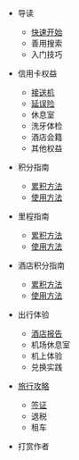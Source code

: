 * 导读
  * [快速开始](readme.md)
  * 善用搜索
  * 入门技巧
* 信用卡权益
  * [接送机](zh-cn/quickstart.md)
  * [延误险](zh-cn/more-pages.md)
  * 休息室
  * 洗牙体检
  * 酒店会籍
  * 其他权益
* 积分指南
  * [累积方法](zh-cn/quickstart.md)
  * [使用方法](zh-cn/more-pages.md)


* 里程指南
  * [累积方法](zh-cn/quickstart.md)
  * [使用方法](zh-cn/more-pages.md)


* 酒店积分指南
  * [累积方法](zh-cn/quickstart.md)
  * [使用方法](zh-cn/more-pages.md)


* 出行体验
  * [酒店报告](zh-cn/configuration.md)
  * 机场休息室
  * 机上体验
  * 兑换实践


* [旅行攻略](zh-cn/themes.md)
  * [签证](zh-cn/configuration.md)
  * 退税
  * 租车





* 打赏作者
